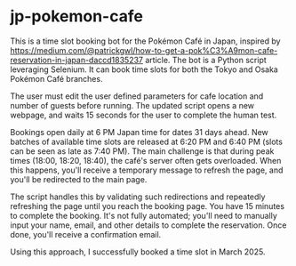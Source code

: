 # jp-pokemon-cafe
This is a time slot booking bot for the Pokémon Café in Japan, inspired by https://medium.com/@patrickgwl/how-to-get-a-pok%C3%A9mon-cafe-reservation-in-japan-daccd1835237 article. The bot is a Python script leveraging Selenium. It can book time slots for both the Tokyo and Osaka Pokémon Café branches.

The user must edit the user defined parameters for cafe location and number of guests before running. The updated script opens a new webpage, and waits 15 seconds for the user to complete the human test.

Bookings open daily at 6 PM Japan time for dates 31 days ahead. New batches of available time slots are released at 6:20 PM and 6:40 PM (slots can be seen as late as 7:40 PM). The main challenge is that during peak times (18:00, 18:20, 18:40), the café's server often gets overloaded. When this happens, you'll receive a temporary message to refresh the page, and you'll be redirected to the main page.

The script handles this by validating such redirections and repeatedly refreshing the page until you reach the booking page. You have 15 minutes to complete the booking. It's not fully automated; you'll need to manually input your name, email, and other details to complete the reservation. Once done, you'll receive a confirmation email.

Using this approach, I successfully booked a time slot in March 2025.
